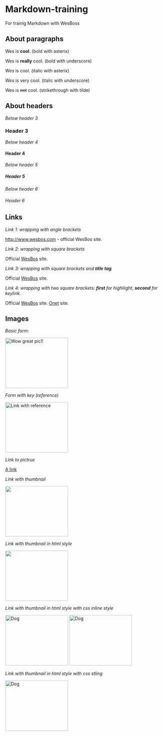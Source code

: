 # Markdown-training
For trainig Markdown with WesBoss

## About paragraphs

Wes is **cool**. (bold with asterix)

Wes is __really__ cool. (bold with underscore)

*Wes* is cool. (italic with asterix)

_Wes_ is very cool. (italic with underscore)

Wes is ~~not~~ cool. (strikethrough with tilde)

## About headers

*Below header 3*

### Header 3

*Below header 4*

#### Header 4

*Below header 5*

##### Header 5

*Below header 6*

###### Header 6

## Links

*Link 1: wrapping with angle brackets*

<http://www.wesbos.com> - official WesBos site.

*Link 2: wrapping with square brackets*

Official [WesBos](http://www.wesbos.com) site.

*Link 3: wrapping with square brackets and __title tag__*

Official [WesBos](http://www.wesbos.com "WesBos site") site.

*Link 4: wrapping with two square brackets: **first** for highliight, **second** for keylink.*

Official [WesBos][1] site.
[Onet][2] site.


[1]: http://www.wesbos.com
[2]: http://www.onet.pl

## Images

*Basic form:*

![Wow great pic!!](http://unsplash.it/500/500?random "this is tooltip")

*Form with key (reference)*

![Link with reference][pictrue1]

[pictrue1]: http://unsplash.it/500/500?image=1012

*Link to pictrue*

[A link](http://unsplash.it/500/500?image=1000)

*Link with thumbnail*

[![](http://unsplash.it/50/50?image=1000)](http://unsplash.it/500/500?image=1000)

*Link with thumbnail in html style*

[<img src="http://unsplash.it/50/50?image=1000">](ttp://unsplash.it/500/500?image=1000)

*Link with thumbnail in html style with css inline style*

<img src="dog.jpg" width="500" height="500" alt="Dog">

<img src="http://unsplash.it/500/500?image=900" width="500" height="500" alt="Dog">

*Link with thumbnail in html style with css stling*

<img src="dog.jpg" alt="Dog"/>

<style>
    img {
        width: 200px;
        height: 160px;
    }
</style>








